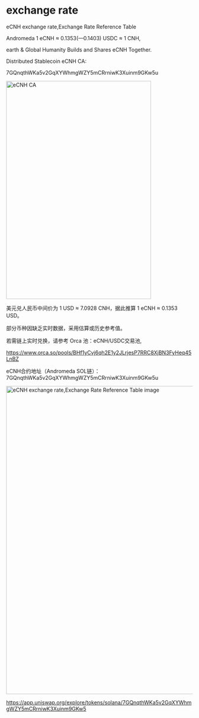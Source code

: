 # exchange rate
eCNH exchange rate,Exchange Rate Reference Table

Andromeda 1 eCNH ≈ 0.1353(—0.1403) USDC ≈ 1 CNH,

earth & Global Humanity Builds and Shares eCNH Together.

Distributed Stablecoin eCNH CA:

7GQnqthWKa5v2GqXYWhmgWZY5mCRrniwK3Xuinm9GKw5u

<img width="391" height="589" alt="eCNH CA" src="https://github.com/user-attachments/assets/e23d9564-f664-43c8-9027-f7ff6faac08b" />

美元兑人民币中间价为 1 USD ≈ 7.0928 CNH，据此推算 1 eCNH ≈ 0.1353 USD。

部分币种因缺乏实时数据，采用估算或历史参考值。

若需链上实时兑换，请参考 Orca 池：eCNH/USDC交易池,

https://www.orca.so/pools/BHf1yCvj6qh2E1y2JLrjesP7RRC8XjBN3FyHeq45LnBZ

eCNH合约地址（Andromeda SOL链）： 7GQnqthWKa5v2GqXYWhmgWZY5mCRrniwK3Xuinm9GKw5u

<img width="688" height="832" alt="eCNH exchange rate,Exchange Rate Reference Table image" src="https://github.com/user-attachments/assets/905a59ce-5105-411e-970d-2fa7fe948419" />



https://app.uniswap.org/explore/tokens/solana/7GQnqthWKa5v2GqXYWhmgWZY5mCRrniwK3Xuinm9GKw5


